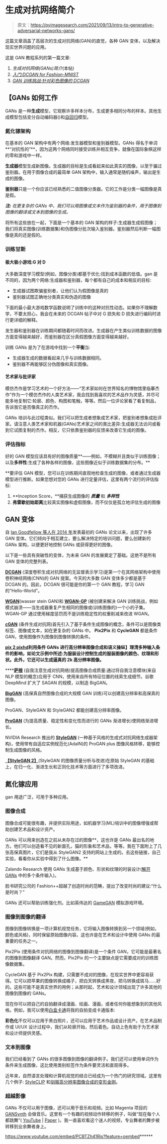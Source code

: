# 生成对抗网络简介

> 原文：<https://pyimagesearch.com/2021/09/13/intro-to-generative-adversarial-networks-gans/>

这篇文章涵盖了高层次的生成对抗网络(GAN)的直觉，各种 GAN 变体，以及解决现实世界问题的应用。

这是 GAN 教程系列的第一篇文章:

1.  *生成对抗网络(GANs)简介*(本帖)
2.  [*入门:DCGAN for Fashion-MNIST*](https://pyimagesearch.com/2021/11/11/get-started-dcgan-for-fashion-mnist/)
3.  [*GAN 训练挑战:针对彩色图像的 DCGAN*](https://pyimagesearch.com/2021/12/13/gan-training-challenges-dcgan-for-color-images/)

## 【GANs 如何工作

GANs 是一种**生成**模型，它观察许多样本分布，生成更多相同分布的样本。其他生成模型包括变分自动编码器()和[自回归](https://arxiv.org/abs/1601.06759)模型。

### **氮化镓架构**

在基本的 GAN 架构中有两个网络:发生器模型和鉴别器模型。GANs 得名于单词**“对抗性的”**，因为这两个网络同时接受训练并相互竞争，就像在国际象棋这样的零和游戏中一样。

**生成器**模型生成新图像。生成器的目标是生成看起来如此真实的图像，以至于骗过鉴别器。在用于图像合成的最简单 GAN 架构中，输入通常是随机噪声，输出是生成的图像。

**鉴别器**只是一个你应该已经熟悉的二值图像分类器。它的工作是分类一幅图像是真是假。

***注:*** *在更复杂的 GANs 中，我们可以用图像或文本作为鉴别器的条件，用于图像到图像的翻译或文本到图像的生成。*

将所有这些放在一起，下面是一个基本的 GAN 架构的样子:生成器生成假图像；我们将真实图像(训练数据集)和伪图像分批次输入鉴别器。鉴别器然后判断一幅图像是真的还是假的。

### **训练甘斯**

#### 极大极小游戏:G 对 D

大多数深度学习模型(例如，图像分类)都基于优化:找到成本函数的低值。gan 是不同的，因为两个网络:生成器和鉴别器，每个都有自己的成本和相反的目标:

*   生成器试图欺骗鉴别者，让他们认为假图像是真的
*   鉴别器试图正确地分类真实和伪造的图像

下面的最小最大游戏数学函数说明了训练中的这种对抗性动态。如果你不理解数学，不要太担心，我会在未来的 DCGAN 帖子中对 G 损失和 D 损失进行编码时进行更详细的解释。

发生器和鉴别器在训练期间都随着时间而改进。生成器在产生类似训练数据的图像方面变得越来越好，而鉴别器在区分真假图像方面变得越来越好。

训练 GANs 是为了在游戏中找到一个**平衡**当:

*   生成器生成的数据看起来几乎与训练数据相同。
*   鉴别器不再能够区分伪图像和真实图像。

#### **艺术家与批评家**

模仿杰作是学习艺术的一个好方法——“艺术家如何在世界知名的博物馆里临摹杰作”作为一个模仿杰作的人类艺术家，我会找到我喜欢的艺术品作为灵感，并尽可能多地复制它:轮廓、颜色、构图和笔触，等等。然后一位评论家看了看复制品，告诉我它是否像真正的杰作。

GANs 培训与此过程类似。我们可以把生成者想象成艺术家，把鉴别者想象成批评家。请注意人类艺术家和机器(GANs)艺术家之间的类比差异:生成器无法访问或看到它试图复制的杰作。相反，它只依靠鉴别器的反馈来改善它生成的图像。

### **评估指标**

好的 GAN 模型应该具有好的图像质量**——例如，不模糊并且类似于训练图像；以及**多样性**:生成了各种各样的图像，这些图像近似于训练数据集的分布。**

 **要评估 GAN 模型，您可以在训练期间直观地检查生成的图像，或者通过生成器模型进行推断。如果您想对您的 GANs 进行定量评估，这里有两个流行的评估指标:

1.  **Inception Score，**捕获生成图像的 ***质量*** 和 ***多样性***
2.  **弗雷歇初始距离**比较真实图像和虚假图像，而不仅仅是孤立地评估生成的图像

## **GAN 变体**

自 [Ian Goodfellow 等人在 2014 年](https://arxiv.org/abs/1406.2661)发表最初的 GANs 论文以来，出现了许多 GAN 变体。它们倾向于相互建立，要么解决特定的培训问题，要么创建新的 GANs 架构，以便更好地控制 GANs 或获得更好的图像。

以下是一些具有突破性的变体，为未来 GAN 的发展奠定了基础。这绝不是所有 GAN 变体的完整列表。

[**DCGAN**](https://arxiv.org/abs/1511.06434) (深度卷积生成对抗网络的无监督表示学习)是第一个在其网络架构中使用卷积神经网络(CNN)的 GAN 提案。今天的大多数 GAN 变体多少都是基于 DCGAN 的。因此，DCGAN 很可能是你的第一个 GAN 教程，学习 GAN 的“Hello-World”。

[**WGAN**](https://arxiv.org/abs/1701.07875)(wasser stein GAN)和 [**WGAN-GP**](https://arxiv.org/abs/1704.00028v3) (被创建来解决 GAN 训练挑战，例如模式崩溃——当生成器重复产生相同的图像或(训练图像的)一个小的子集。WGAN-GP 通过使用梯度惩罚而不是训练稳定性的权重削减来改进 WGAN。

[**cGAN**](https://arxiv.org/abs/1411.1784) (条件生成对抗网)首先引入了基于条件生成图像的概念，条件可以是图像类标签、图像或文本，如在更复杂的 GANs 中。 **Pix2Pix** 和 **CycleGAN** 都是条件 GAN，使用图像作为图像到图像转换的条件。

[**pix 2 pixhd**](https://github.com/NVIDIA/pix2pixHD)****利用条件 GANs 进行高分辨率图像合成和语义操纵】理清多种输入条件的影响，如论文示例中所述:为服装设计控制生成的服装图像的颜色、纹理和形状。此外，它还可以生成逼真的 2k 高分辨率图像。****

 ****[**萨根**](https://arxiv.org/abs/1805.08318) (自我注意生成对抗网络)提高图像合成质量:通过将自我注意模块(来自 NLP 模型的概念)应用于 CNN，使用来自所有特征位置的线索生成细节。谷歌 DeepMind 扩大了 SAGAN 的规模，以制造 BigGAN。

[**BigGAN**](https://arxiv.org/abs/1809.11096) (高保真自然图像合成的大规模 GAN 训练)可以创建高分辨率和高保真的图像。

ProGAN、StyleGAN 和 StyleGAN2 都能创建高分辨率图像。

[**ProGAN**](https://arxiv.org/abs/1710.10196) (为提高质量、稳定性和变化性而进行的 GANs 渐进增长)使网络渐进增长。

NVIDIA Research 推出的 [**StyleGAN**](https://arxiv.org/abs/1812.04948) (一种基于风格的生成式对抗网络生成器架构)，使用带有自适应实例规范化(AdaIN)的 ProGAN plus 图像风格转移，能够控制生成图像的风格。

[**【StyleGAN 2】**](https://arxiv.org/abs/1912.04958)(StyleGAN 的图像质量分析与改进)在原始 StyleGAN 的基础上，在归一化、渐进生长和正则化技术等方面进行了多项改进。

## **氮化镓应用**

gan 用途广泛，可用于多种应用。

### **图像合成**

图像合成可能很有趣，并提供实际用途，如机器学习(ML)培训中的图像增强或帮助创建艺术品和设计资产。

GANs 可以用来创造在之前从未存在过的图像**，这也许是 GANs 最出名的地方。他们可以创造看不见的新面孔，猫的形象和艺术品，等等。我在下面附上了几张高保真图片，它们是我从 StyleGAN2 支持的网站上生成的。去这些链接，自己实验，看看你从实验中得到了什么图像。**

Zalando Research 使用 GANs 生成基于颜色、形状和纹理的时装设计([解开 GANs](https://arxiv.org/abs/1806.07819) 中的多个条件输入)。

脸书研究公司的 Fashion++超越了创造时尚的范畴，提出了改变时尚的建议:“什么是时尚？”

GANs 还可以帮助训练强化剂。比如英伟达的 [GameGAN](https://arxiv.org/abs/2005.12126) 模拟游戏环境。

### **图像到图像的翻译**

图像到图像转换是一项计算机视觉任务，它将输入图像转换到另一个领域(例如，颜色或风格)，同时保留原始图像内容。这也许是在艺术和设计中使用 GANs 的最重要的任务之一。

Pix2Pix (使用条件对抗网络的图像到图像翻译)是一个条件 GAN，它可能是最著名的图像到图像翻译 GAN。然而，Pix2Pix 的一个主要缺点是它需要成对的训练图像数据集。

CycleGAN 基于 Pix2Pix 构建，只需要不成对的图像，在现实世界中更容易获得。它可以把苹果的图像转换成橘子，把白天转换成黑夜，把马转换成斑马……好的。这些可能不是真实世界的用例；从那时起，艺术和设计领域出现了许多其他的图像到图像的 GANs。

现在你可以把自己的自拍翻译成漫画、绘画、漫画，或者任何你能想象到的其他风格。例如，我可以使用[白盒卡通](https://github.com/SystemErrorWang/White-box-Cartoonization/blob/master/paper/06791.pdf)将我的自拍变成卡通版本:

**彩色化**不仅可以应用于黑白照片，还可以应用于艺术作品或设计资产。在艺术品制作或 UI/UX 设计过程中，我们从轮廓开始，然后着色。自动上色有助于为艺术家和设计师提供灵感。

### **文本到图像**

我们已经看到了 GANs 的很多图像到图像的翻译例子。我们还可以使用单词作为条件来生成图像，这比使用类别标签作为条件要灵活和直观得多。

近年来，自然语言处理和计算机视觉的结合已经成为一个热门的研究领域。这里有几个例子: [StyleCLIP](https://github.com/orpatashnik/StyleCLIP) 和[驯服高分辨率图像合成的变形金刚](https://arxiv.org/abs/2012.09841v3)。

### **超越影像**

GANs 不仅可以用于图像，还可以用于音乐和视频。比如 Magenta 项目的 [GANSynth](https://magenta.tensorflow.org/gansynth) 会做音乐。这里有一个有趣的视频动作转移的例子，叫做“现在每个人都跳舞”( [YouTube](https://youtu.be/PCBTZh41Ris) | [Paper](https://arxiv.org/abs/1808.07371) )。我一直喜欢看这个迷人的视频，专业舞者的舞步被转移到业余舞者身上。

<https://www.youtube.com/embed/PCBTZh41Ris?feature=oembed>******
